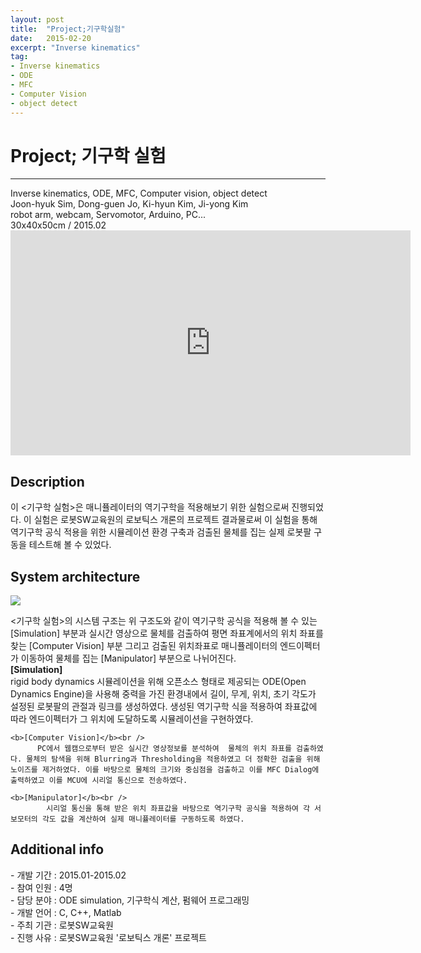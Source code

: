 ```yaml
---
layout: post
title:  "Project;기구학실험"
date:   2015-02-20
excerpt: "Inverse kinematics"
tag:
- Inverse kinematics
- ODE
- MFC
- Computer Vision
- object detect
---
```

# Project; 기구학 실험
<hr />
Inverse kinematics, ODE, MFC, Computer vision, object detect<br />
Joon-hyuk Sim, Dong-guen Jo, Ki-hyun Kim, Ji-yong Kim<br />
robot arm, webcam, Servomotor, Arduino, PC...<br />
30x40x50cm / 2015.02<br />

<iframe width="640" height="360" src="https://www.youtube-nocookie.com/embed/kyxQfYJJBLQ?controls=0&amp;showinfo=0" frameborder="0" allowfullscreen></iframe>

<h2> Description</h2>
  이 <기구학 실험>은 매니퓰레이터의 역기구학을 적용해보기 위한 실험으로써 진행되었다. 이 실험은 로봇SW교육원의 로보틱스 개론의 프로젝트 결과물로써 이 실험을 통해 역기구학 공식 적용을 위한 시뮬레이션 환경 구축과 검출된 물체를 집는 실제 로봇팔 구동을 테스트해 볼 수 있었다.

<h2> System architecture</h2>

<a href="{{ site.url }}/images/manipulator_sys.png"><img src="{{ site.url }}/images/manipulator_sys.png"></a> 

 <기구학 실험>의 시스템 구조는 위 구조도와 같이 역기구학 공식을 적용해 볼 수 있는 [Simulation] 부분과 실시간 영상으로 물체를 검출하여 평면 좌표계에서의 위치 좌표를 찾는 [Computer Vision] 부분 그리고 검출된 위치좌표로 매니퓰레이터의 엔드이펙터가 이동하여 물체를 집는 [Manipulator] 부분으로 나뉘어진다.<br />
 	<b>[Simulation]</b><br />
 		  rigid body dynamics 시뮬레이션을 위해 오픈소스 형태로 제공되는 ODE(Open Dynamics Engine)을 사용해 중력을 가진 환경내에서 길이, 무게, 위치, 초기 각도가 설정된 로봇팔의 관절과 링크를 생성하였다. 생성된 역기구학 식을 적용하여 좌표값에 따라 엔드이펙터가 그 위치에 도달하도록 시뮬레이션을 구현하였다.

	<b>[Computer Vision]</b><br />
		  PC에서 웹캠으로부터 받은 실시간 영상정보를 분석하여  물체의 위치 좌표를 검출하였다. 물체의 탐색을 위해 Blurring과 Thresholding을 적용하였고 더 정확한 검출을 위해 노이즈를 제거하였다. 이를 바탕으로 물체의 크기와 중심점을 검출하고 이를 MFC Dialog에 출력하였고 이를 MCU에 시리얼 통신으로 전송하였다.

	<b>[Manipulator]</b><br />
		    시리얼 통신을 통해 받은 위치 좌표값을 바탕으로 역기구학 공식을 적용하여 각 서보모터의 각도 값을 계산하여 실제 매니퓰레이터를 구동하도록 하였다.

<h2> Additional info</h2>
	- 개발 기간		:     2015.01-2015.02<br />
	- 참여 인원		:     4명<br />
	- 담당 분야		:     ODE simulation, 기구학식 계산, 펌웨어 프로그래밍<br />
	- 개발 언어		:     C, C++, Matlab<br />
	- 주최 기관		:     로봇SW교육원<br />
	- 진행 사유		:     로봇SW교육원 '로보틱스 개론' 프로젝트<br />